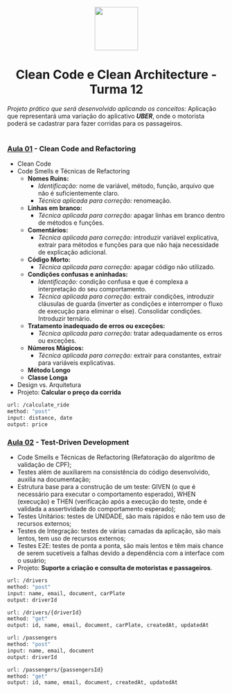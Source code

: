 
<p align="center">
<img src="https://s3.sa-east-1.amazonaws.com/static.launchlab.com.br/d3777f6b-dce3-4934-9206-a747a0514ce0.png" height="100">
</p>
<h1 align="center">Clean Code e Clean Architecture - Turma 12</h1>
<p> <i>Projeto prático que será desenvolvido aplicando os conceitos: </i>
Aplicação que representará uma variação do aplicativo <i><b>UBER</b></i>, onde o motorista poderá se cadastrar para fazer corridas para os passageiros.
</br>  
</br>  

### [Aula 01](https://github.com/mariliamessias/branas-clean-code-arch/tree/main/aula_01) - Clean Code and Refactoring
-  Clean Code
-  Code Smells e Técnicas de Refactoring
    * <b>Nomes Ruins:</b>
      * <i>Identificação:</i> nome de variável, método, função, arquivo que não é suficientemente claro.
      * <i>Técnica aplicada para correção:</i> renomeação.
    * <b>Linhas em branco:</b>
      * <i>Técnica aplicada para correção:</i> apagar linhas em branco dentro de métodos e funções.
    * <b>Comentários:</b>
      * <i>Técnica aplicada para correção:</i> introduzir variável explicativa, extrair para métodos e funções para que não haja necessidade de explicação adicional.
   * <b>Código Morto:</b>
      * <i>Técnica aplicada para correção:</i> apagar código não utilizado.
   * <b>Condições confusas e aninhadas:</b>
      * <i>Identificação:</i> condição confusa e que é complexa a interpretação do seu comportamento.
      * <i>Técnica aplicada para correção:</i> extrair condições, introduzir cláusulas de guarda (inverter as condições e interromper o fluxo de execução para eliminar o else). Consolidar condições. Introduzir ternário.
   * <b>Tratamento inadequado de erros ou exceções:</b>
      * <i>Técnica aplicada para correção:</i> tratar adequadamente os erros ou exceções.
   * <b>Números Mágicos:</b>
      * <i>Técnica aplicada para correção:</i> extrair para constantes, extrair para variáveis explicativas.
   * <b>Método Longo</b>
   * <b>Classe Longa</b>
-  Design vs. Arquitetura
-  Projeto: <b>Calcular o preço da corrida</b>
```bash
url: /calculate_ride
method: "post"
input: distance, date
output: price
```

### [Aula 02](https://github.com/mariliamessias/branas-clean-code-arch/tree/main/aula_02) - Test-Driven Development

-  Code Smells e Técnicas de Refactoring (Refatoração do algoritmo de validação de CPF);
- Testes além de auxiliarem na consistência do código desenvolvido, auxilia na documentação;
- Estrutura base para a construção de um teste: GIVEN (o que é necessário para executar o comportamento esperado), WHEN (execução) e THEN (verificação após a execução do teste, onde é validada a assertividade do comportamento esperado);
- Testes Unitários: testes de UNIDADE, são mais rápidos e não tem uso de recursos externos;
- Testes de Integração: testes de várias camadas da aplicação, são mais lentos, tem uso de recursos externos;
- Testes E2E: testes de ponta a ponta, são mais lentos e têm mais chance de serem sucetíveis a falhas devido a dependência com a interface com o usuário;
-  Projeto: <b>Suporte a criação e consulta de motoristas e passageiros</b>.

```bash
url: /drivers
method: "post"
input: name, email, document, carPlate
output: driverId
```

```bash
url: /drivers/{driverId}
method: "get"
output: id, name, email, document, carPlate, createdAt, updatedAt
```

```bash
url: /passengers
method: "post"
input: name, email, document
output: driverId
```

```bash
url: /passengers/{passengersId}
method: "get"
output: id, name, email, document, createdAt, updatedAt
```